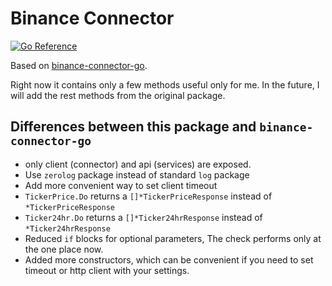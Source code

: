 # Binance Connector

[![Go Reference](https://pkg.go.dev/badge/github.com/niklak/binance_connector.svg)](https://pkg.go.dev/github.com/niklak/binance_connector)

Based on [binance-connector-go](https://github.com/binance/binance-connector-go).

Right now it contains only a few methods useful only for me.
In the future, I will add the rest methods from the original package.

## Differences between this package and `binance-connector-go`
- only client (connector) and api (services) are exposed.
- Use `zerolog` package instead of standard `log` package
- Add more convenient way to set client timeout
- `TickerPrice.Do` returns a `[]*TickerPriceResponse` instead of `*TickerPriceResponse`
- `Ticker24hr.Do` returns a `[]*Ticker24hrResponse` instead of `*Ticker24hrResponse`
- Reduced `if` blocks for optional parameters, The check performs only at the one place now.
- Added more constructors, which can be convenient if you need to set timeout or http client with your settings.